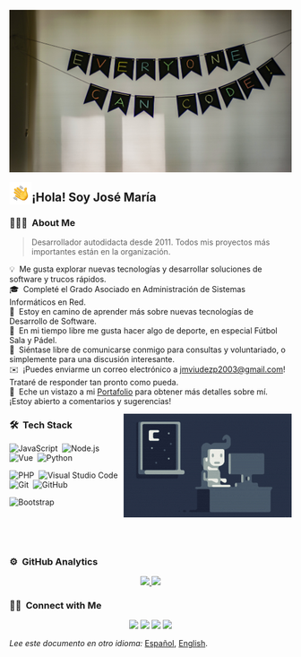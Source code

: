 <!--
**JMViiUDEZz/JMViiUDEZz** is a ✨ _special_ ✨ repository because its `README.md` (this file) appears on your GitHub profile.

Here are some ideas to get you started:

- 🔭 I’m currently working on ...
- 🌱 I’m currently learning ...
- 👯 I’m looking to collaborate on ...
- 🤔 I’m looking for help with ...
- 💬 Ask me about ...
- 📫 How to reach me: ...
- 😄 Pronouns: ...
- ⚡ Fun fact: ...

For example:

- 🔭 I’m currently working on web devepment & Unity assets making.
- 🌱 I’m currently learning web technology, code patterns, better and more productive software development, avant-garde technologies...
- 👯 I’m looking to collaborate on open source projects I use as a dependency.
- 🤔 I’m looking for help with my Unity projects.
- 💬 Feel free to reach out to me for consulting and volunteering, or just for some interesting discussion.
- ✉️ You can shoot me an email at jmviudezp2003@gmail.com! I'll try to respond as soon as I can.
-->

![JMViiUDEZz MyBanner](https://raw.githubusercontent.com/JMViiUDEZz/JMViiUDEZz/main/assets/MyBanner.jpg)

<img alt="Night Coding" src="./assets/HandWave.gif" width='40' align="left"/><h2>¡Hola! Soy José María</h2>

### 👨🏻‍💻 &nbsp;About Me

> Desarrollador autodidacta desde 2011. Todos mis proyectos más importantes están en la organización.

💡 &nbsp;Me gusta explorar nuevas tecnologías y desarrollar soluciones de software y trucos rápidos.\
🎓 &nbsp;Completé el Grado Asociado en Administración de Sistemas Informáticos en Red.\
🌱 &nbsp;Estoy en camino de aprender más sobre nuevas tecnologías de Desarrollo de Software.\
💪 &nbsp;En mi tiempo libre me gusta hacer algo de deporte, en especial Fútbol Sala y Pádel.\
💬 &nbsp;Siéntase libre de comunicarse conmigo para consultas y voluntariado, o simplemente para una discusión interesante.\
✉️ &nbsp;¡Puedes enviarme un correo electrónico a jmviudezp2003@gmail.com! Trataré de responder tan pronto como pueda.\
📄 &nbsp;Eche un vistazo a mi [Portafolio](https://www.viudezstudio.com) para obtener más detalles sobre mí. ¡Estoy abierto a comentarios y sugerencias!

<img alt="Night Coding" src="https://raw.githubusercontent.com/JMViiUDEZz/JMViiUDEZz/main/assets/NightCoding.gif" align="right"/>
<!-- <img src="https://thumbs.gfycat.com/AlarmingVigorousGoldenmantledgroundsquirrel-size_restricted.gif" align="right" width='340' /> -->

### 🛠 &nbsp;Tech Stack
<!-- ### ⚙ Technologies I use -->

![JavaScript](https://img.shields.io/badge/-JavaScript-05122A?style=flat&logo=javascript)&nbsp;
![Node.js](https://img.shields.io/badge/-Node.js-05122A?style=flat&logo=node.js)&nbsp;
![Vue](https://img.shields.io/badge/-Vue-05122A?style=flat&logo=vue.js)&nbsp;
![Python](https://img.shields.io/badge/-Python-05122A?style=flat&logo=python)&nbsp;
<!-- ![Django](https://img.shields.io/badge/-Django-05122A?style=flat&logo=django&logoColor=092E20)&nbsp; -->
![PHP](https://img.shields.io/badge/-PHP-05122A?style=flat&logo=php)&nbsp;
![Visual Studio Code](https://img.shields.io/badge/-Visual%20Studio%20Code-05122A?style=flat&logo=visual-studio-code&logoColor=007ACC)&nbsp;
![Git](https://img.shields.io/badge/-Git-05122A?style=flat&logo=git)&nbsp;
![GitHub](https://img.shields.io/badge/-GitHub-05122A?style=flat&logo=github)&nbsp;
<!-- ![Java](https://img.shields.io/badge/-Java-05122A?style=flat&logo=Java&logoColor=FFA518)&nbsp;  -->
<!-- ![C](https://img.shields.io/badge/-C-05122A?style=flat&logo=C&logoColor=A8B9CC)&nbsp; -->
<!-- ![C++](https://img.shields.io/badge/-C++-05122A?style=flat&logo=C%2B%2B&logoColor=00599C)&nbsp; -->
![Bootstrap](https://img.shields.io/badge/-Bootstrap-05122A?style=flat&logo=bootstrap&logoColor=563D7C)&nbsp;
<!-- ![Markdown](https://img.shields.io/badge/-Markdown-05122A?style=flat&logo=markdown)&nbsp; -->
<!-- ![Illustrator](https://img.shields.io/badge/-Illustrator-05122A?style=flat&logo=adobe-illustrator)&nbsp; -->
<!-- ![Photoshop](https://img.shields.io/badge/-Photoshop-05122A?style=flat&logo=adobe-photoshop)&nbsp; -->
<!-- ![Unity3D](https://img.shields.io/badge/-Unity3D-05122A?style=flat&logo=unity)&nbsp; -->
<!-- ![Flutter](https://img.shields.io/badge/-Flutter-05122A?style=flat&logo=flutter)&nbsp; -->
<!-- ![Dart](https://img.shields.io/badge/-Dart-05122A?style=flat&logo=dart)&nbsp; -->
<!-- ![Laravel](https://img.shields.io/badge/-Laravel-05122A?style=flat&logo=laravel)&nbsp; -->
<!-- ![R (Statistics)](https://img.shields.io/badge/-R-05122A?style=flat&logo=R&logoColor=276DC3)&nbsp; -->
<!-- ![RStudio](https://img.shields.io/badge/-RStudio-05122A?style=flat&logo=rstudio)&nbsp; -->
<!-- ![Flask](https://img.shields.io/badge/-Flask-05122A?style=flat&logo=flask)&nbsp; -->
<!-- ![Eclipse](https://img.shields.io/badge/-Eclipse-05122A?style=flat&logo=eclipse-ide&logoColor=2C2255)\ -->
<!-- ![InDesign](https://img.shields.io/badge/-InDesign-05122A?style=flat&logo=adobe-indesign) -->

<br>
<br>
<br>

### ⚙️ &nbsp;GitHub Analytics
<!-- ### 🔢 Github Statistics -->

<p align="center">
<a href="https://github.com/JMViiUDEZz">
  <img height="180em" src="https://github-readme-stats-eight-theta.vercel.app/api?username=JMViiUDEZz&show_icons=true&theme=algolia&include_all_commits=true&count_private=true"/>
  <img height="180em" src="https://github-readme-stats-eight-theta.vercel.app/api/top-langs/?username=JMViiUDEZz&layout=compact&langs_count=8&theme=algolia"/>
</a>
</p>

### 🤝🏻 &nbsp;Connect with Me

<p align="center">
<a href="https://www.viudezstudio.com"><img src="https://img.shields.io/badge/-viudezstudio.com-3423A6?style=flat&logo=Google-Chrome&logoColor=white"/></a>
<a href="https://www.linkedin.com/in/josé-maría-viúdez-parra-58b432228/"><img src="https://img.shields.io/badge/-José%20María-0077B5?style=flat&logo=Linkedin&logoColor=white"/></a>
<a href="mailto:jmviudezp2003@gmail.com"><img src="https://img.shields.io/badge/-jmviudezp2003@gmail.com-D14836?style=flat&logo=Gmail&logoColor=white"/></a>
<a href="https://www.instagram.com/jmviiudezz_03"><img src="https://img.shields.io/badge/-@jmviiudezz_03-E4405F?style=flat&logo=Instagram&logoColor=white"/></a>
</p>

*Lee este documento en otro idioma:* [Español](https://github.com/JMViiUDEZz/JMViiUDEZz/blob/main/README.es.md), [English](https://github.com/JMViiUDEZz/JMViiUDEZz/blob/main/README.md).